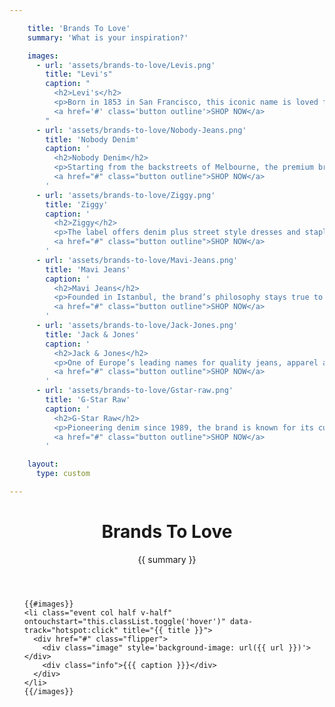 ```yaml
---

    title: 'Brands To Love'
    summary: 'What is your inspiration?'

    images:
      - url: 'assets/brands-to-love/Levis.png'
        title: "Levi's"
        caption: "
          <h2>Levi's</h2>
          <p>Born in 1853 in San Francisco, this iconic name is loved for its head-to-toe denim range, designed for the long haul.</p>
          <a href='#' class='button outline'>SHOP NOW</a>
        "
      - url: 'assets/brands-to-love/Nobody-Jeans.png'
        title: 'Nobody Denim'
        caption: '
          <h2>Nobody Denim</h2>
          <p>Starting from the backstreets of Melbourne, the premium brand’s jeans, denim shorts and skirts are highly in demand.</p>
          <a href="#" class="button outline">SHOP NOW</a>
        '
      - url: 'assets/brands-to-love/Ziggy.png'
        title: 'Ziggy'
        caption: '
          <h2>Ziggy</h2>
          <p>The label offers denim plus street style dresses and staples inspired by Melbourne’s creative, art-infused alleyways.</p>
          <a href="#" class="button outline">SHOP NOW</a>
        '
      - url: 'assets/brands-to-love/Mavi-Jeans.png'
        title: 'Mavi Jeans'
        caption: '
          <h2>Mavi Jeans</h2>
          <p>Founded in Istanbul, the brand’s philosophy stays true to creating the perfect fits for women around the world.</p>
          <a href="#" class="button outline">SHOP NOW</a>
        '
      - url: 'assets/brands-to-love/Jack-Jones.png'
        title: 'Jack & Jones'
        caption: '
          <h2>Jack & Jones</h2>
          <p>One of Europe’s leading names for quality jeans, apparel and street shoes with an urban edge.</p>
          <a href="#" class="button outline">SHOP NOW</a>
        '
      - url: 'assets/brands-to-love/Gstar-raw.png'
        title: 'G-Star Raw'
        caption: '
          <h2>G-Star Raw</h2>
          <p>Pioneering denim since 1989, the brand is known for its cutting-edge style and no-fuss quality jeans and apparel.</p>
          <a href="#" class="button outline">SHOP NOW</a>
        '

    layout:
      type: custom

---
```


<div class="cover">
  <header>
    <h1>Brands To <b>Love</b></h1>
    <p class="summary">{{ summary }}</p>
  </header>

  <ul id="flip-cards" class="no-gutter">

    {{#images}}
    <li class="event col half v-half" ontouchstart="this.classList.toggle('hover')" data-track="hotspot:click" title="{{ title }}">
      <div href="#" class="flipper">
        <div class="image" style='background-image: url({{ url }})'></div>
        <div class="info">{{{ caption }}}</div>
      </div>
    </li>
    {{/images}}

  </ul>
</div>
